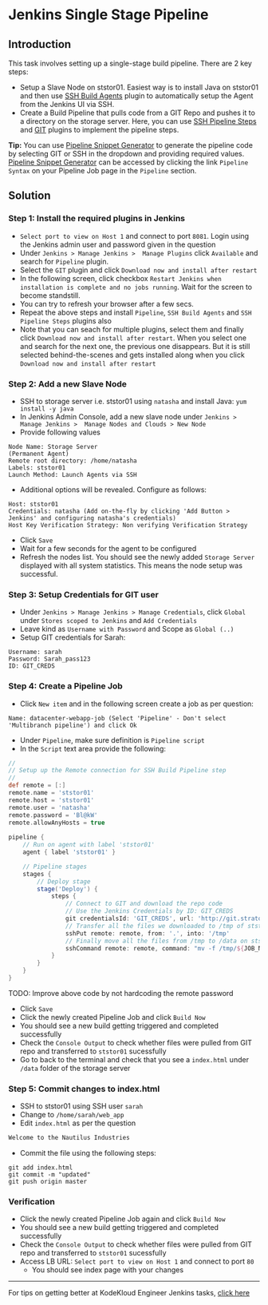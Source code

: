 # Jenkins Single Stage Pipeline
## Introduction
This task involves setting up a single-stage build pipeline. There are 2 key steps:
* Setup a Slave Node on ststor01. Easiest way is to install Java on ststor01 and then use [SSH Build Agents](https://plugins.jenkins.io/ssh-slaves/) plugin to automatically setup the Agent from the Jenkins UI via SSH.
* Create a Build Pipeline that pulls code from a GIT Repo and pushes it to a directory on the storage server. Here, you can use [SSH Pipeline Steps](https://www.jenkins.io/doc/pipeline/steps/ssh-steps/) and [GIT](https://www.jenkins.io/doc/pipeline/steps/git/) plugins to implement the pipeline steps.

**Tip:** You can use [Pipeline Snippet Generator](https://www.jenkins.io/doc/book/pipeline/getting-started/#snippet-generator) to generate the pipeline code by selecting GIT or SSH in the dropdown and providing required values. [Pipeline Snippet Generator](https://www.jenkins.io/doc/book/pipeline/getting-started/#snippet-generator) can be accessed by clicking the link `Pipeline Syntax` on your  Pipeline Job page in the `Pipeline` section. 

## Solution
### Step 1: Install the required plugins in Jenkins
* `Select port to view on Host 1` and connect to port `8081`. Login using the Jenkins admin user and password given in the question
* Under  `Jenkins > Manage Jenkins >  Manage Plugins` click `Available` and search for `Pipeline` plugin.
* Select the `GIT` plugin and click `Download now and install after restart`
* In the following screen, click checkbox `Restart Jenkins when installation is complete and no jobs running`. Wait for the screen to become standstill.
* You can try to refresh your browser after a few secs.
* Repeat the above steps and install `Pipeline`, `SSH Build Agents` and `SSH Pipeline Steps` plugins also
* Note that you can seach for multiple plugins, select them and finally click `Download now and install after restart`. When you select one and search for the next one, the previous one disappears. But it is still selected behind-the-scenes and gets installed along when you click `Download now and install after restart`

### Step 2: Add a new Slave Node
* SSH to storage server i.e. ststor01 using `natasha` and install Java: `yum install -y java`
* In Jenkins Admin Console, add a new slave node under  `Jenkins > Manage Jenkins >  Manage Nodes and Clouds > New Node`
* Provide following values
```
Node Name: Storage Server
(Permanent Agent)
Remote root directory: /home/natasha
Labels: ststor01
Launch Method: Launch Agents via SSH
```
* Additional options will be revealed. Configure as follows:
```
Host: ststor01
Credentials: natasha (Add on-the-fly by clicking 'Add Button > Jenkins' and configuring natasha's credentials)
Host Key Verification Strategy: Non verifying Verification Strategy
```
* Click `Save`
* Wait for a few seconds for the agent to be configured
* Refresh the nodes list. You should see the newly added `Storage Server` displayed with all system statistics. This means the node setup was successful.

### Step 3: Setup Credentials for GIT user
* Under `Jenkins > Manage Jenkins > Manage Credentials`, click `Global` under `Stores scoped to Jenkins` and `Add Credentials`
* Leave kind as `Username with Password` and Scope as `Global (..)`
* Setup GIT credentials for Sarah:
```
Username: sarah
Password: Sarah_pass123
ID: GIT_CREDS
```

### Step 4: Create a Pipeline Job
* Click `New item` and in the following screen create a job as per question:
```
Name: datacenter-webapp-job (Select 'Pipeline' - Don't select 'Multibranch pipeline') and click Ok
```
* Under `Pipeline`, make sure definition is `Pipeline script`
* In the `Script` text area provide the following:
```groovy
//
// Setup up the Remote connection for SSH Build Pipeline step
//
def remote = [:]
remote.name = 'ststor01'
remote.host = 'ststor01'
remote.user = 'natasha'
remote.password = 'Bl@kW'
remote.allowAnyHosts = true   
            
pipeline {
    // Run on agent with label 'ststor01'
    agent { label 'ststor01' }

    // Pipeline stages
    stages {
        // Deploy stage 
        stage('Deploy') {
            steps {
                // Connect to GIT and download the repo code
                // Use the Jenkins Credentials by ID: GIT_CREDS
                git credentialsId: 'GIT_CREDS', url: 'http://git.stratos.xfusioncorp.com/sarah/web_app.git'
                // Transfer all the files we downloaded to /tmp of ststor01
                sshPut remote: remote, from: '.', into: '/tmp'
                // Finally move all the files from /tmp to /data on ststor01
                sshCommand remote: remote, command: "mv -f /tmp/${JOB_NAME}/* /data"
            }
        }
    }
}
```
TODO: Improve above code by not hardcoding the remote password
* Click `Save`
* Click the newly created Pipeline Job and click `Build Now`
* You should see a new build getting triggered and completed successfully
* Check the `Console Output` to check whether files were pulled from GIT repo and transferred to `ststor01` sucessfully
* Go to back to the terminal and check that you see a `index.html` under `/data` folder of the storage server

### Step 5: Commit changes to index.html
* SSH to ststor01 using SSH user `sarah`
* Change to `/home/sarah/web_app`
* Edit `index.html` as per the question
```html
Welcome to the Nautilus Industries
```
* Commit the file using the following steps:
```
git add index.html
git commit -m "updated"
git push origin master
```
### Verification
* Click the newly created Pipeline Job again and click `Build Now`
* You should see a new build getting triggered and completed successfully
* Check the `Console Output` to check whether files were pulled from GIT repo and transferred to `ststor01` sucessfully
* Access LB URL: `Select port to view on Host 1` and connect to port `80`
  * You should see index page with your changes

---
For tips on getting better at KodeKloud Engineer Jenkins tasks, [click here](./README.md)